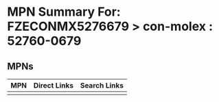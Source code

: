 



# MPN Summary For: FZECONMX5276679 > con-molex : 52760-0679

## MPNs
  

|MPN|Direct Links|Search Links|
| :--- | :--- | :--- |
||||
